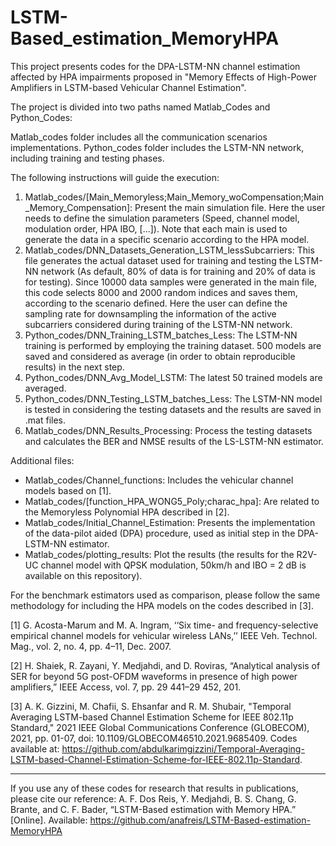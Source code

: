 # LSTM-Based_estimation_MemoryHPA
This project presents codes for the DPA-LSTM-NN channel estimation affected by HPA impairments proposed in "Memory Effects of High-Power Amplifiers in
LSTM-based Vehicular Channel Estimation".

The project is divided into two paths named Matlab_Codes and Python_Codes:

Matlab_codes folder includes all the communication scenarios implementations.
Python_codes folder includes the LSTM-NN network, including training and testing phases. 

The following instructions will guide the execution:
1) Matlab_codes/[Main_Memoryless;Main_Memory_woCompensation;Main_Memory_Compensation]: Present the main simulation file. Here the user needs to define the simulation parameters (Speed, channel model, modulation order, HPA IBO, [...]). Note that each main is used to generate the data in a specific scenario according to the HPA model. 
2) Matlab_codes/DNN_Datasets_Generation_LSTM_lessSubcarriers: This file generates the actual dataset used for training and testing the LSTM-NN network (As default, 80% of data is for training and 20% of data is for testing). Since 10000 data samples were generated in the main file,  this code selects 8000 and 2000 random indices and saves them, according to the scenario defined.  Here the user can define the sampling rate for downsampling the information of the active subcarriers considered during training of the LSTM-NN network.
3) Python_codes/DNN_Training_LSTM_batches_Less: The LSTM-NN training is performed by employing the training dataset. 500 models are saved and considered as average (in order to obtain reproducible results) in the next step.
4) Python_codes/DNN_Avg_Model_LSTM: The latest 50 trained models are averaged.
5) Python_codes/DNN_Testing_LSTM_batches_Less: The LSTM-NN model is tested in considering the testing datasets and the results are saved in .mat files.
6) Matlab_codes/DNN_Results_Processing: Process the testing datasets and calculates the BER and NMSE results of the LS-LSTM-NN estimator.
	 
Additional files:
- Matlab_codes/Channel_functions: Includes the vehicular channel models based on [1].
- Matlab_codes/[function_HPA_WONG5_Poly;charac_hpa]: Are related to the Memoryless Polynomial HPA described in [2].
- Matlab_codes/Initial_Channel_Estimation: Presents the implementation of the data-pilot aided (DPA) procedure, used as initial step in the DPA-LSTM-NN estimator.
- Matlab_codes/plotting_results: Plot the results (the results for the R2V-UC channel model with QPSK modulation, 50km/h and IBO = 2 dB is available on this repository).

For the benchmark estimators used as comparison, please follow the same methodology for including the HPA models on the codes described in [3].

[1] G. Acosta-Marum and M. A. Ingram, ‘‘Six time- and frequency-selective empirical channel models for vehicular wireless LANs,’’ IEEE Veh. Technol. Mag., vol. 2, no. 4, pp. 4–11, Dec. 2007.

[2] H. Shaiek, R. Zayani, Y. Medjahdi, and D. Roviras, “Analytical analysis of SER for beyond 5G post-OFDM waveforms in presence of high power amplifiers,” IEEE Access, vol. 7, pp. 29 441–29 452, 201.

[3] A. K. Gizzini, M. Chafii, S. Ehsanfar and R. M. Shubair, "Temporal Averaging LSTM-based Channel Estimation Scheme for IEEE 802.11p Standard," 2021 IEEE Global Communications Conference (GLOBECOM), 2021, pp. 01-07, doi: 10.1109/GLOBECOM46510.2021.9685409. Codes available at: https://github.com/abdulkarimgizzini/Temporal-Averaging-LSTM-based-Channel-Estimation-Scheme-for-IEEE-802.11p-Standard.

_______________________

If you use any of these codes for research that results in publications, please cite our reference:
A. F. Dos Reis, Y. Medjahdi, B. S. Chang, G. Brante, and C. F. Bader, “LSTM-Based estimation with Memory HPA.” [Online]. Available: https://github.com/anafreis/LSTM-Based-estimation-MemoryHPA
